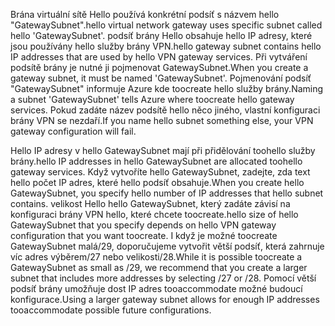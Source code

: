 <span data-ttu-id="cab25-101">Brána virtuální sítě Hello používá konkrétní podsíť s názvem hello "GatewaySubnet".</span><span class="sxs-lookup"><span data-stu-id="cab25-101">hello virtual network gateway uses specific subnet called hello 'GatewaySubnet'.</span></span> <span data-ttu-id="cab25-102">podsíť brány Hello obsahuje hello IP adresy, které jsou používány hello služby brány VPN.</span><span class="sxs-lookup"><span data-stu-id="cab25-102">hello gateway subnet contains hello IP addresses that are used by hello VPN gateway services.</span></span> <span data-ttu-id="cab25-103">Při vytváření podsítě brány je nutné ji pojmenovat GatewaySubnet.</span><span class="sxs-lookup"><span data-stu-id="cab25-103">When you create a gateway subnet, it must be named 'GatewaySubnet'.</span></span>  <span data-ttu-id="cab25-104">Pojmenování podsíť "GatewaySubnet" informuje Azure kde toocreate hello služby brány.</span><span class="sxs-lookup"><span data-stu-id="cab25-104">Naming a subnet 'GatewaySubnet' tells Azure where toocreate hello gateway services.</span></span> <span data-ttu-id="cab25-105">Pokud zadáte název podsítě hello něco jiného, vlastní konfiguraci brány VPN se nezdaří.</span><span class="sxs-lookup"><span data-stu-id="cab25-105">If you name hello subnet something else, your VPN gateway configuration will fail.</span></span>

<span data-ttu-id="cab25-106">Hello IP adresy v hello GatewaySubnet mají při přidělování toohello služby brány.</span><span class="sxs-lookup"><span data-stu-id="cab25-106">hello IP addresses in hello GatewaySubnet are allocated toohello gateway services.</span></span> <span data-ttu-id="cab25-107">Když vytvoříte hello GatewaySubnet, zadejte, zda text hello počet IP adres, které hello podsíť obsahuje.</span><span class="sxs-lookup"><span data-stu-id="cab25-107">When you create hello GatewaySubnet, you specify hello number of IP addresses that hello subnet contains.</span></span> <span data-ttu-id="cab25-108">velikost Hello hello GatewaySubnet, který zadáte závisí na konfiguraci brány VPN hello, které chcete toocreate.</span><span class="sxs-lookup"><span data-stu-id="cab25-108">hello size of hello GatewaySubnet that you specify depends on hello VPN gateway configuration that you want toocreate.</span></span> <span data-ttu-id="cab25-109">I když je možné toocreate GatewaySubnet malá/29, doporučujeme vytvořit větší podsíť, která zahrnuje víc adres výběrem/27 nebo velikosti/28.</span><span class="sxs-lookup"><span data-stu-id="cab25-109">While it is possible toocreate a GatewaySubnet as small as /29, we recommend that you create a larger subnet that includes more addresses by selecting /27 or /28.</span></span> <span data-ttu-id="cab25-110">Pomocí větší podsíť brány umožňuje dost IP adres tooaccommodate možné budoucí konfigurace.</span><span class="sxs-lookup"><span data-stu-id="cab25-110">Using a larger gateway subnet allows for enough IP addresses tooaccommodate possible future configurations.</span></span>
